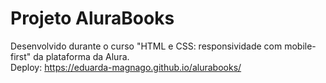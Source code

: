 # Projeto AluraBooks
Desenvolvido durante o curso "HTML e CSS: responsividade com mobile-first" da plataforma da Alura.
<br>
Deploy: https://eduarda-magnago.github.io/alurabooks/
